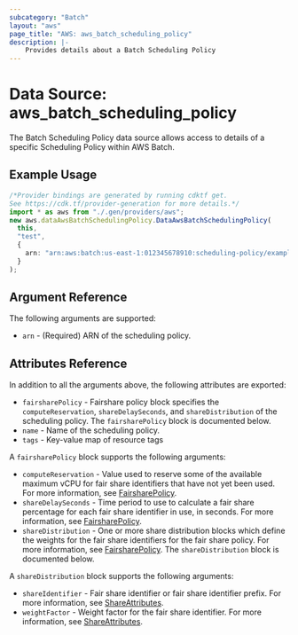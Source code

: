 ```yaml
---
subcategory: "Batch"
layout: "aws"
page_title: "AWS: aws_batch_scheduling_policy"
description: |-
    Provides details about a Batch Scheduling Policy
---
```


# Data Source: aws\_batch\_scheduling\_policy

The Batch Scheduling Policy data source allows access to details of a specific Scheduling Policy within AWS Batch.

## Example Usage

```typescript
/*Provider bindings are generated by running cdktf get.
See https://cdk.tf/provider-generation for more details.*/
import * as aws from "./.gen/providers/aws";
new aws.dataAwsBatchSchedulingPolicy.DataAwsBatchSchedulingPolicy(
  this,
  "test",
  {
    arn: "arn:aws:batch:us-east-1:012345678910:scheduling-policy/example",
  }
);

```

## Argument Reference

The following arguments are supported:

* `arn` - (Required) ARN of the scheduling policy.

## Attributes Reference

In addition to all the arguments above, the following attributes are exported:

* `fairsharePolicy` - Fairshare policy block specifies the `computeReservation`, `shareDelaySeconds`, and `shareDistribution` of the scheduling policy. The `fairsharePolicy` block is documented below.
* `name` - Name of the scheduling policy.
* `tags` - Key-value map of resource tags

A `fairsharePolicy` block supports the following arguments:

* `computeReservation` - Value used to reserve some of the available maximum vCPU for fair share identifiers that have not yet been used. For more information, see [FairsharePolicy](https://docs.aws.amazon.com/batch/latest/APIReference/API_FairsharePolicy.html).
* `shareDelaySeconds` - Time period to use to calculate a fair share percentage for each fair share identifier in use, in seconds. For more information, see [FairsharePolicy](https://docs.aws.amazon.com/batch/latest/APIReference/API_FairsharePolicy.html).
* `shareDistribution` - One or more share distribution blocks which define the weights for the fair share identifiers for the fair share policy. For more information, see [FairsharePolicy](https://docs.aws.amazon.com/batch/latest/APIReference/API_FairsharePolicy.html). The `shareDistribution` block is documented below.

A `shareDistribution` block supports the following arguments:

* `shareIdentifier` - Fair share identifier or fair share identifier prefix. For more information, see [ShareAttributes](https://docs.aws.amazon.com/batch/latest/APIReference/API_ShareAttributes.html).
* `weightFactor` - Weight factor for the fair share identifier. For more information, see [ShareAttributes](https://docs.aws.amazon.com/batch/latest/APIReference/API_ShareAttributes.html).
